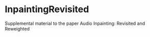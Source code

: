 # InpaintingRevisited
Supplemental material to the paper Audio Inpainting: Revisited and Reweighted
